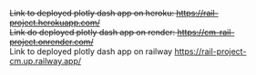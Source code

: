 ~~Link to deployed plotly dash app on heroku: https://rail-project.herokuapp.com/~~  
~~Link do deployed plotly dash app on render: https://cm-rail-project.onrender.com/~~  
Link to deployed plotly dash app on railway https://rail-project-cm.up.railway.app/
